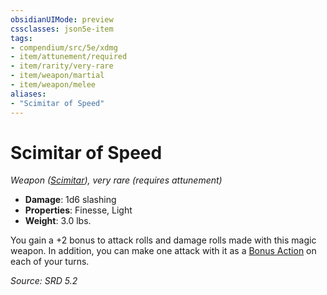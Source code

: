 ```yaml
---
obsidianUIMode: preview
cssclasses: json5e-item
tags:
- compendium/src/5e/xdmg
- item/attunement/required
- item/rarity/very-rare
- item/weapon/martial
- item/weapon/melee
aliases: 
- "Scimitar of Speed"
---
```

# Scimitar of Speed
*Weapon ([Scimitar](compendium/items/scimitar-xphb.md)), very rare (requires attunement)*  

- **Damage**: 1d6 slashing
- **Properties**: Finesse, Light
- **Weight**: 3.0 lbs.

You gain a +2 bonus to attack rolls and damage rolls made with this magic weapon. In addition, you can make one attack with it as a [Bonus Action](rules/variant-rules/bonus-action-xphb.md) on each of your turns.

*Source: SRD 5.2*